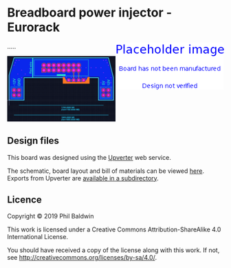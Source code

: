 # Breadboard power injector - Eurorack

<img align="right" src="../_common/PlaceholderImage.png">

.....

<img width="50%" src="./board-design.png">

## Design files

This board was designed using the [Upverter](https://upverter.com) web service.

The schematic, board layout and bill of materials can be viewed [here](https://upverter.com/Trebuchetindustries/6de52b97d458ebd5/Breadboard-power-injector---Eurorack/). Exports from Upverter are [available in a subdirectory](./Upverter%20exports).

## Licence

Copyright © 2019 Phil Baldwin

This work is licensed under a Creative Commons Attribution-ShareAlike 4.0 International License.

You should have received a copy of the license along with this work. If not, see <http://creativecommons.org/licenses/by-sa/4.0/>.
